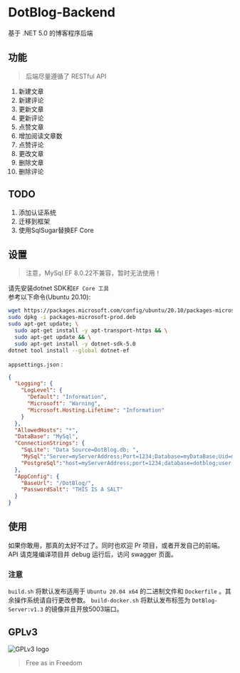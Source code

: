 # DotBlog-Backend

基于 .NET 5.0 的博客程序后端

## 功能

> 后端尽量遵循了 RESTful API

1. 新建文章
2. 新建评论
3. 更新文章
4. 更新评论
5. 点赞文章
6. 增加阅读文章数
7. 点赞评论
8. 更改文章
9. 删除文章
10. 删除评论

## TODO

1. 添加认证系统
2. 迁移到框架
3. 使用SqlSugar替换EF Core

## 设置

> 注意，MySql EF 8.0.22不兼容，暂时无法使用！

请先安装dotnet SDK和`EF Core 工具`  
参考以下命令(Ubuntu 20.10):
```sh
wget https://packages.microsoft.com/config/ubuntu/20.10/packages-microsoft-prod.deb -O packages-microsoft-prod.deb
sudo dpkg -i packages-microsoft-prod.deb
sudo apt-get update; \
  sudo apt-get install -y apt-transport-https && \
  sudo apt-get update && \
  sudo apt-get install -y dotnet-sdk-5.0
dotnet tool install --global dotnet-ef
```

`appsettings.json` :

```json
{
  "Logging": {
    "LogLevel": {
      "Default": "Information",
      "Microsoft": "Warning",
      "Microsoft.Hosting.Lifetime": "Information"
    }
  },
  "AllowedHosts": "*",
  "DataBase": "MySql",
  "ConnectionStrings": {
    "SqLite": "Data Source=DotBlog.db; ",
    "MySql":"Server=myServerAddress;Port=1234;Database=myDataBase;Uid=myUsername;Pwd=myPassword;",
    "PostgreSql":"host=myServerAddress;port=1234;database=dotblog;user id=myUsername;password=myPassword"
  },
  "AppConfig": {
    "BaseUrl": "/DotBlog/",
    "PasswordSalt": "THIS IS A SALT"
  }
}

```

## 使用

如果你敢用，那真的太好不过了。同时也欢迎 Pr 项目，或者开发自己的前端。
API 请克隆编译项目并 debug 运行后，访问 swagger 页面。

### 注意
`build.sh` 将默认发布适用于 `Ubuntu 20.04 x64` 的二进制文件和 `Dockerfile` 。其余操作系统请自行更改参数。
`build-docker.sh` 将默认发布标签为 `DotBlog-Server:v1.3` 的镜像并且开放5003端口。

## GPLv3

![GPLv3 logo](https://www.gnu.org/graphics/gplv3-with-text-136x68.png)

> Free as in Freedom
